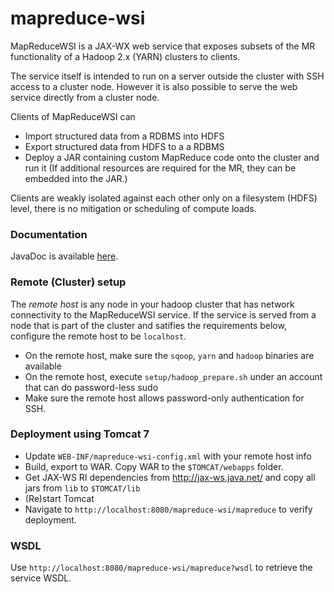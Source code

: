 mapreduce-wsi
=============

MapReduceWSI is a JAX-WX web service that exposes subsets of the MR functionality of a Hadoop 2.x (YARN)
clusters to clients.

The service itself is intended to run on a server outside the cluster with SSH access
to a cluster node. However it is also possible to serve the web service directly from a cluster node.

 Clients of MapReduceWSI can

 - Import structured data from a RDBMS into HDFS
 - Export structured data from HDFS to a a RDBMS
 - Deploy a JAR containing custom MapReduce code onto the cluster and run it (If
   additional resources are required for the MR, they can be embedded into
   the JAR.)

Clients are weakly isolated against each other only on a filesystem (HDFS) level,
there is no mitigation or scheduling of compute loads.

### Documentation

JavaDoc is available [here](http://acgessler.github.io/mapreduce-wsi/doc/index.html).

### Remote (Cluster) setup

The _remote host_ is any node in your hadoop cluster that has network connectivity to the MapReduceWSI service.
If the service is served from a node that is part of the cluster and satifies the requirements below,
configure the remote host to be `localhost`.

- On the remote host, make sure the `sqoop`, `yarn` and `hadoop` binaries are available
- On the remote host, execute `setup/hadoop_prepare.sh` under an account that can do password-less sudo
- Make sure the remote host allows password-only authentication for SSH.

### Deployment using Tomcat 7

- Update `WEB-INF/mapreduce-wsi-config.xml` with your remote host info
- Build, export to WAR. Copy WAR to the `$TOMCAT/webapps` folder.
- Get JAX-WS RI dependencies from http://jax-ws.java.net/ and copy all jars from `lib` to `$TOMCAT/lib`
- (Re)start Tomcat
- Navigate to `http://localhost:8080/mapreduce-wsi/mapreduce` to verify deployment.

### WSDL

Use `http://localhost:8080/mapreduce-wsi/mapreduce?wsdl` to retrieve the service WSDL.

